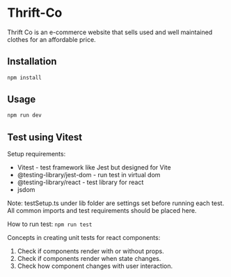 # Thrift-Co

Thrift Co is an e-commerce website that sells used and well maintained clothes for an affordable price.

## Installation

```bash
npm install
```

## Usage

```bash
npm run dev
```

## Test using Vitest

Setup requirements:

- Vitest - test framework like Jest but designed for Vite
- @testing-library/jest-dom - run test in virtual dom
- @testing-library/react - test library for react
- jsdom

Note: testSetup.ts under lib folder are settings set before running each test. All common imports and test requirements should be placed here.

How to run test: `npm run test`

Concepts in creating unit tests for react components: <br/>

1. Check if components render with or without props.
2. Check if components render when state changes.
3. Check how component changes with user interaction.

